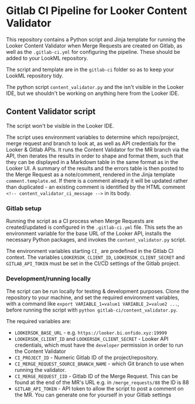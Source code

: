 # **Gitlab CI Pipeline for Looker Content Validator**
This repository contains a Python script and Jinja template for running the Looker Content Validator when Merge Requests are created on Gitlab, as well as the `.gitlab-ci.yml` for configuring the pipeline. These should be added to your LookML repository.

The script and template are in the `gitlab-ci` folder so as to keep your LookML repository tidy.

The python script `content_validator.py` and the isn't visible in the Looker IDE, but we shouldn't be working on anything here from the Looker IDE.

## **Content Validator script**
The script won't be visible in the Looker IDE.

The script uses environment variables to determine which repo/project, merge request and branch to look at, as well as API credentials for the Looker & Gitlab APIs. It runs the Content Validator for the MR branch via the API, then iterates the results in order to shape and format them, such that they can be displayed in a Markdown table in the same format as in the Looker UI. A summary of the results and the errors table is then posted to the Merge Request as a note/comment, rendered in the Jinja template `comment.template.md`. If there is a comment already it will be updated rather than duplicated - an existing comment is identified by the HTML comment `<!-- content_validator_ci_message -->` in its body.

### **Gitlab setup**
Running the script as a CI process when Merge Requests are created/updated is configured in the `.gitlab-ci.yml`  file. This sets the an environment variable for the base URL of the Looker API, installs the necessary Python packages, and invokes the `content_validator.py` script.

The environment variables starting `CI_` are predefined in the Gitlab CI context. The variables `LOOKERSDK_CLIENT_ID`, `LOOKERSDK_CLIENT_SECRET` and `GITLAB_API_TOKEN` must be set in the CI/CD settings of the Gitlab project.

### **Development/running locally**
The script can be run locally for testing & development purposes. Clone the repository to your machine, and set the required environment variables, with a command like `export VARIABLE_1=value1 VARIABLE_2=value2 ...`, before running the script with `python gitlab-ci/content_validator.py`.

The required variables are:

- `LOOKERSDK_BASE_URL` - e.g. `https://looker.bi.onfido.xyz:19999`
- `LOOKERSDK_CLIENT_ID` and `LOOKERSDK_CLIENT_SECRET` - Looker API credentials, which must have the `developer` permission in order to run the Content Validator
- `CI_PROJECT_ID` - Numeric Gitlab ID of the project/repository.
- `CI_MERGE_REQUEST_SOURCE_BRANCH_NAME` - which Git branch to use when running the validator.
- `CI_MERGE_REQUEST_IID` - Gitlab ID of the Merge Request. This can be found at the end of the MR's URL e.g. in  `/merge_requests/88` the ID is 88
- `GITLAB_API_TOKEN` - API token to allow the script to post a comment on the MR. You can generate one for yourself in your Gitlab settings